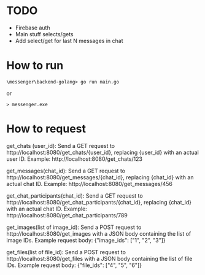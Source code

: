 # TODO
- Firebase auth
- Main stuff selects/gets
- Add select/get for last N messages in chat

# How to run
```
\messenger\backend-golang> go run main.go
```
or
```
> messenger.exe
```


# How to request
get_chats (user_id):
Send a GET request to http://localhost:8080/get_chats/{user_id}, replacing {user_id} with an actual user ID.
Example: http://localhost:8080/get_chats/123

get_messages(chat_id):
Send a GET request to http://localhost:8080/get_messages/{chat_id}, replacing {chat_id} with an actual chat ID.
Example: http://localhost:8080/get_messages/456

get_chat_participants(chat_id):
Send a GET request to http://localhost:8080/get_chat_participants/{chat_id}, replacing {chat_id} with an actual chat ID.
Example: http://localhost:8080/get_chat_participants/789

get_images(list of image_id):
Send a POST request to http://localhost:8080/get_images with a JSON body containing the list of image IDs.
Example request body: {"image_ids": ["1", "2", "3"]}

get_files(list of file_id):
Send a POST request to http://localhost:8080/get_files with a JSON body containing the list of file IDs.
Example request body: {"file_ids": ["4", "5", "6"]}